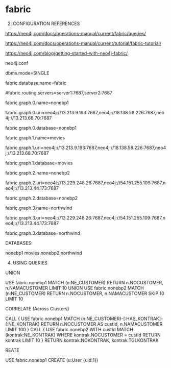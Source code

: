 # fabric


2. CONFIGURATION
REFERENCES

https://neo4j.com/docs/operations-manual/current/fabric/queries/ 

https://neo4j.com/docs/operations-manual/current/tutorial/fabric-tutorial/

https://neo4j.com/blog/getting-started-with-neo4j-fabric/


neo4j.conf

dbms.mode=SINGLE

fabric.database.name=fabric

#fabric.routing.servers=server1:7687,server2:7687

fabric.graph.0.name=nonebp1

fabric.graph.0.uri=neo4j://13.213.9.193:7687,neo4j://18.138.58.226:7687,neo4j://13.213.68.70:7687

fabric.graph.0.database=nonebp1

fabric.graph.1.name=movies

fabric.graph.1.uri=neo4j://13.213.9.193:7687,neo4j://18.138.58.226:7687,neo4j://13.213.68.70:7687

fabric.graph.1.database=movies

fabric.graph.2.name=nonebp2

fabric.graph.2.uri=neo4j://13.229.248.26:7687,neo4j://54.151.255.109:7687,neo4j://13.213.44.173:7687

fabric.graph.2.database=nonebp2

fabric.graph.3.name=northwind

fabric.graph.3.uri=neo4j://13.229.248.26:7687,neo4j://54.151.255.109:7687,neo4j://13.213.44.173:7687

fabric.graph.3.database=northwind



DATABASES:

nonebp1
movies
nonebp2
northwind

4. USING
QUERIES

UNION

USE fabric.nonebp1
MATCH (n:NE_CUSTOMER) RETURN n.NOCUSTOMER, n.NAMACUSTOMER LIMIT 10
UNION
USE fabric.nonebp2
MATCH (n:NE_CUSTOMER) RETURN n.NOCUSTOMER, n.NAMACUSTOMER SKIP 10 LIMIT 10 


CORRELATE (Across Clusters)

CALL {
  USE fabric.nonebp1
  MATCH (n:NE_CUSTOMER)-[:HAS_KONTRAK]-(:NE_KONTRAK)
  RETURN n.NOCUSTOMER AS custId, n.NAMACUSTOMER LIMIT 100
}
CALL {
  USE fabric.nonebp2
  WITH custId
  MATCH (kontrak:NE_KONTRAK)
  WHERE kontrak.NOCUSTOMER = custId
  RETURN kontrak LIMIT 10
}
RETURN kontrak.NOKONTRAK, kontrak.TGLKONTRAK




REATE

USE fabric.nonebp1
CREATE (u:User {uid:1})



